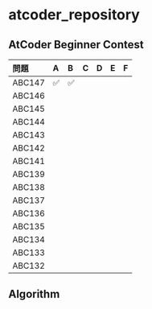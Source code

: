 # atcoder_repository

## AtCoder Beginner Contest
| 問題 | A | B | C | D | E | F |  
| :--- | :--- | :--- | :--- | :--- | :--- | :--- |  
| ABC147 | ✅ | ✅ |  |  |  
| ABC146 |  |  |  |  |
| ABC145 |  |  |  |  |  
| ABC144 |  |  |  |  |
| ABC143 |  |  |  |  |  
| ABC142 |  |  |  |  |
| ABC141 |  |  |  |  |  
| ABC139 |  |  |  |  |
| ABC138 |  |  |  |  |  
| ABC137 |  |  |  |  |
| ABC136 |  |  |  |  |
| ABC135 |  |  |  |  |  
| ABC134 |  |  |  |  |
| ABC133 |  |  |  |  |  
| ABC132 |  |  |  |  |



##  Algorithm